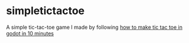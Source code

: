 # simpletictactoe
A simple tic-tac-toe game I made by following [how to make tic tac toe in godot in 10 minutes](https://youtu.be/k-1ls7ctQj4)
